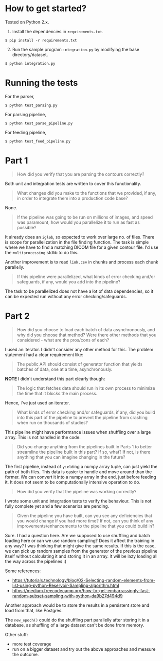 # How to get started?

Tested on Python 2.x.

1. Install the dependencies in `requirements.txt`.

```
$ pip install -r requirements.txt
```

2. Run the sample program `integration.py` by modifying the base directory/dataset.

```
$ python integration.py
```


# Running the tests

For the parser,

```
$ python test_parsing.py
```

For parsing pipeline,

```
$ python test_parse_pipeline.py
```

For feeding pipeline,

```
$ python test_feed_pipeline.py
```

# Part 1

> How did you verify that you are parsing the contours correctly?

Both unit and integration tests are written to cover this functionality.

> What changes did you make to the functions that we provided, if any, in order to integrate them into a production code base?

None.

> If the pipeline was going to be run on millions of images, and speed was paramount, how would you parallelize it to run as fast as possible?

It already does an `iglob`, so expected to work over large no. of files. There is scope for parallelization in the file finding function. The task is simple where we have to find a matching DICOM file for a given contour file. I'd use the `multiprocessing` stdlib to do this.

Another improvement is to read `link.csv` in chunks and process each chunk parallelly.

> If this pipeline were parallelized, what kinds of error checking and/or safeguards, if any, would you add into the pipeline?

The task to be parallelized does not have a lot of data dependencies, so it can be expected run without any error checking/safeguards.

# Part 2

> How did you choose to load each batch of data asynchronously, and why did you choose that method? Were there other methods that you considered - what are the pros/cons of each?

I used an iterator. I didn't consider any other method for this. The problem statement had a clear requirement like:

> The public API should consist of generator function that yields batches of data, one at a time, asynchronously. 

**NOTE** I didn't understand this part clearly though:

> The logic that fetches data should run in its own process to minimize the time that it blocks the main process.

Hence, I've just used an iterator.

> What kinds of error checking and/or safeguards, if any, did you build into this part of the pipeline to prevent the pipeline from crashing when run on thousands of studies?

This pipeline might have performance issues when shuffling over a large array. This is not handled in the code.

> Did you change anything from the pipelines built in Parts 1 to better streamline the pipeline built in this part? If so, what? If not, is there anything that you can imagine changing in the future?

The first pipeline, instead of `yield`ing a numpy array tuple, can just yield the path of both files. This data is easier to handle and move around than the former. We can convert it into a numpy array in the end, just before feeding it. It does not seem to be computationally intensive operation to do.

> How did you verify that the pipeline was working correctly?

I wrote some unit and integration tests to verify the behaviour. This is not fully complete yet and a few scenarios are pending.

> Given the pipeline you have built, can you see any deficiencies that you would change if you had more time? If not, can you think of any improvements/enhancements to the pipeline that you could build in?

Sure. I had a question here. Are we supposed to use shuffling and batch loading here or can we use random sampling? Does it affect the training in any way?
I was thinking that might give the same results. If this is the case, we can pick up random samples from the generator of the previous pipeline itself without calculating it and storing it in an array. It will be lazy loading all the way across the pipelines :)

Some references:
- https://tutorials.technology/blog/02-Selecting-random-elements-from-list-using-python-Reservoir-Sampling-algorithm.html
- https://medium.freecodecamp.org/how-to-get-embarrassingly-fast-random-subset-sampling-with-python-da9b27d494d9

Another approach would be to store the results in a persistent store and load from that, like Postgres.

The `new_epoch()` could do the shuffling part parallelly after storing it in a database, as shuffling of a large dataset can't be done from memory.

Other stuff:
- more test coverage
- run on a bigger dataset and try out the above approaches and measure the outcome.
